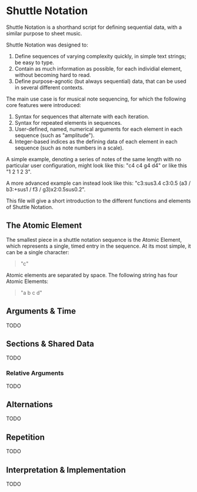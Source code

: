 # Shuttle Notation
Shuttle Notation is a shorthand script for defining sequential data,
	with a similar purpose to sheet music.

Shuttle Notation was designed to:
1. Define sequences of varying complexity quickly, in simple text strings; be easy to type.
2. Contain as much information as possible, for each individial element, without becoming hard to read.
3. Define purpose-agnotic (but always sequential) data, that can be used in several different contexts.

The main use case is for musical note sequencing, for which the following core features were
    introduced:
1. Syntax for sequences that alternate with each iteration.
2. Syntax for repeated elements in sequences.
3. User-defined, named, numerical arguments for each element in each sequence (such as "amplitude").
4. Integer-based indices as the defining data of each element in
        each sequence (such as note numbers in a scale).

A simple example, denoting a series of notes of the same length with no particular user configuration,
    might look like this: "c4 c4 g4 d4" or like this "1 2 1 2 3".

A more advanced example can instead look like this:
    "c3:sus3.4 c3:0.5 (a3 / b3:+sus1 / f3 / g3)x2:0.5sus0.2".

This file will give a short introduction to the different functions and elements of Shuttle Notation.

## The Atomic Element

The smallest piece in a shuttle notation sequence is the Atomic Element, which represents a single, timed entry
    in the sequence. At its most simple, it can be a single character: 

>"c"

Atomic elements are separated by space. The following string has four Atomic Elements: 

>"a b c d"





## Arguments & Time
TODO

## Sections & Shared Data
TODO

### Relative Arguments
TODO

## Alternations
TODO

## Repetition
TODO

## Interpretation & Implementation
TODO
